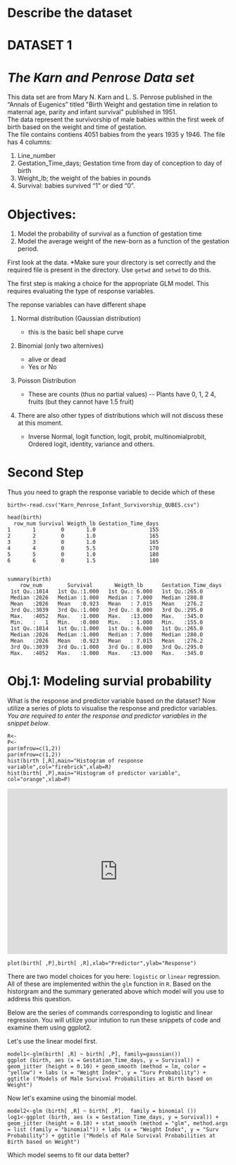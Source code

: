 # Describe the dataset


# DATASET 1
# *The Karn and Penrose Data set*

This data set are from Mary N. Karn and L. S. Penrose published in the “Annals of Eugenics” titled "Birth Weight and gestation time in relation to maternal age, parity and infant survival"  published in 1951.  
The data represent the survivorship of male babies within the first week of birth based on the weight and time of gestation.  
The file contains contiens 4051 babies from the years 1935 y 1946. The file has 4 columns: 

1.	Line_number
2.	Gestation_Time_days;  Gestation time from day of conception to day of birth
3.	Weight_lb; the weight of the babies in pounds
4.	Survival: babies survived “1” or died “0”. 

# Objectives:
1. Model the probability of survival as a function of gestation time
2. Model the average weight of the new-born as a function of  the gestation period. 

First look at the data. 
*Make sure your directory is set correctly and the required file is present in the directory. Use `getwd` and `setwd` to do this.

 


The first step is making a choice for the appropriate GLM model. This requires evaluating the type of response variables.

The reponse variables can have different shape


1. Normal distribution (Gaussian distribution)
    - this is the basic bell shape curve

2. Binomial (only two alternives)
    - alive or dead
    - Yes or No
    
 3. Poisson Distribution
    - These are counts (thus no partial values)
      -- Plants have 0, 1, 2 4, fruits (but they cannot have 1.5 fruit)
      
 4. There are also other types of distributions which will not discuss these at this moment. 
    - Inverse Normal, logit function, logit, probit, multinomialprobit, Ordered logit, identity, variance and others. 
      
# Second Step

Thus you need to graph the response variable to decide which of these       
      


```
birth<-read.csv("Karn_Penrose_Infant_Survivorship_QUBES.csv")

head(birth)
  row_num Survival Weigth_lb Gestation_Time_days
1       1        0       1.0                 155
2       2        0       1.0                 165
3       3        0       1.0                 165
4       4        0       5.5                 170
5       5        0       1.0                 180
6       6        0       1.5                 180


summary(birth)
    row_num        Survival       Weigth_lb      Gestation_Time_days   
 1st Qu.:1014   1st Qu.:1.000   1st Qu.: 6.000   1st Qu.:265.0      
 Median :2026   Median :1.000   Median : 7.000   Median :280.0      
 Mean   :2026   Mean   :0.923   Mean   : 7.015   Mean   :276.2      
 3rd Qu.:3039   3rd Qu.:1.000   3rd Qu.: 8.000   3rd Qu.:295.0      
 Max.   :4052   Max.   :1.000   Max.   :13.000   Max.   :345.0  
 Min.   :   1   Min.   :0.000   Min.   : 1.000   Min.   :155.0      
 1st Qu.:1014   1st Qu.:1.000   1st Qu.: 6.000   1st Qu.:265.0      
 Median :2026   Median :1.000   Median : 7.000   Median :280.0      
 Mean   :2026   Mean   :0.923   Mean   : 7.015   Mean   :276.2      
 3rd Qu.:3039   3rd Qu.:1.000   3rd Qu.: 8.000   3rd Qu.:295.0      
 Max.   :4052   Max.   :1.000   Max.   :13.000   Max.   :345.0   

```

# Obj.1: Modeling survial probability 
What is the response and predictor variable based on the dataset? 
Now utilize a series of plots to visualise the response and predictor variables. *You are required to enter the response and predictor variables in the snippet below*.


```{r}
R<-
P<-
par(mfrow=c(1,2))
par(mfrow=c(1,2))
hist(birth [,R],main="Histogram of response variable",col="firebrick",xlab=R)
hist(birth[ ,P],main="Histogram of predictor variable", col="orange",xlab=P)
```


<embed src="https://github.com/mitramenon/QUBES-GLaMorous-minds/blob/master/images/HIST1.pdf" width="500" height="375" type="application/pdf">

```{r}
plot(birth[ ,P],birth[ ,R],xlab="Predictor",ylab="Response")

```

There are two model choices for you here: `logistic` or `linear` regression. All of these are implemented within the `glm` function in `R`.
Based on the historgram and the summary generated above which model will you use to address this question.

Below are the series of commands corresponding to logistic and linear regression. You will utilize your intution to run these snippets of code and examine them using ggplot2. 

Let's use the linear model first. 

```{r}
model1<-glm(birth[ ,R] ~ birth[ ,P], family=gaussian())
ggplot (birth, aes (x = Gestation_Time_days, y = Survival)) + geom_jitter (height = 0.10) + geom_smooth (method = lm, color = "yellow") + labs (x = "Weight Index", y = "Surv Probability") + ggtitle ("Models of Male Survival Probabilities at Birth based on Weight")

```
Now let's examine using the binomial model.
```{r}
model2<-glm (birth[ ,R] ~ birth[ ,P],  family = binomial ())
log1<-ggplot (birth, aes (x = Gestation_Time_days, y = Survival)) + geom_jitter (height = 0.10) + stat_smooth (method = "glm", method.args = list (family = "binomial")) + labs (x = "Weight Index", y = "Surv Probability") + ggtitle ("Models of Male Survival Probabilities at Birth based on Weight")

```

Which model seems to fit our data better?


